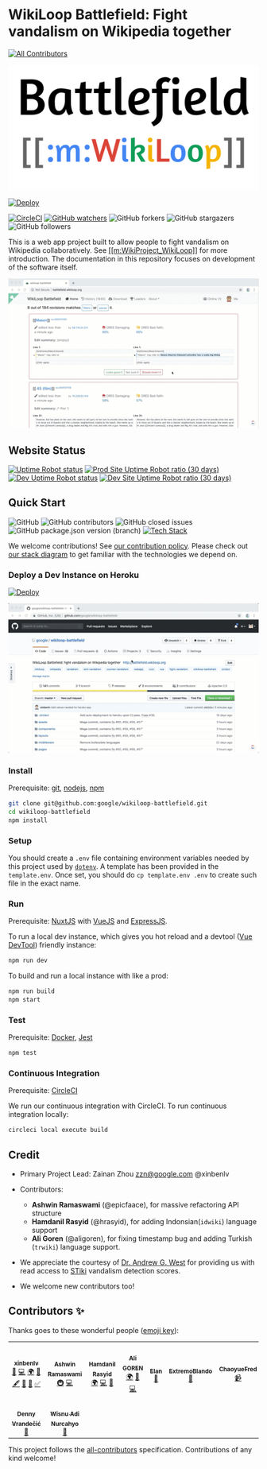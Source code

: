 # WikiLoop Battlefield: Fight vandalism on Wikipedia together
<!-- ALL-CONTRIBUTORS-BADGE:START - Do not remove or modify this section -->
[![All Contributors](https://img.shields.io/badge/all_contributors-9-orange.svg?style=flat-square)](#contributors-)
<!-- ALL-CONTRIBUTORS-BADGE:END -->

[![WikiLoop Logo](static/wikiloop-battlefield-logo.svg)](https://meta.wikimedia.org/wiki/WikiProject_WikiLoop)

[![Deploy](https://www.herokucdn.com/deploy/button.svg)](https://heroku.com/deploy)

[![CircleCI](https://circleci.com/gh/google/wikiloop-battlefield/tree/master.svg?style=svg)](https://circleci.com/gh/google/wikiloop-battlefield/tree/master) 
[![GitHub watchers](https://img.shields.io/github/watchers/google/wikiloop-battlefield.svg?label=Watch&style=social)](https://img.shields.io/github/watchers/google/wikiloop-battlefield.svg?label=Watch&style=social)
![GitHub forkers](https://img.shields.io/github/forks/google/wikiloop-battlefield.svg?label=Fork&style=social)
![GitHub stargazers](https://img.shields.io/github/stars/google/wikiloop-battlefield.svg?label=Star&style=social)
![GitHub followers](https://img.shields.io/github/followers/xinbenlv.svg?label=Follow&style=social)

This is a web app project built to allow people to fight vandalism on Wikipedia collaboratively. See [[[m:WikiProject_WikiLoop]]](https://meta.wikimedia.org/wiki/WikiProject_WikiLoop) for more introduction. The documentation in this repository focuses on development of the software itself.

[![Vandalism Example](./assets/demo-1.2.0-beta.gif)](http://battlefield.wikiloop.org/?utm_source=github&utm_medium=markdown&utm_campaign=repo_readme_img)

## Website Status

[![Uptime Robot status](https://img.shields.io/uptimerobot/status/m783127048-3a1e3c13cdc8e36abba87357.svg?label=prod)](http://battlefield.wikiloop.org/?utm_source=github&utm_medium=markdown&utm_campaign=repo_readme_up_badge)
[![Prod Site Uptime Robot ratio (30 days)](https://img.shields.io/uptimerobot/ratio/m783127048-3a1e3c13cdc8e36abba87357.svg?label=prod%20uptime)](http://battlefield.wikiloop.org/?utm_source=github&utm_medium=markdown&utm_campaign=repo_readme_up_ratio_badge)
[![Dev Uptime Robot status](https://img.shields.io/uptimerobot/status/m783127051-01afa8e12cb12e059a95f54c.svg?label=dev)](http://dev.battlefield.wikiloop.org/?utm_source=github&utm_medium=markdown&utm_campaign=repo_readme_up_badge)
[![Dev Site Uptime Robot ratio (30 days)](https://img.shields.io/uptimerobot/ratio/m783127051-01afa8e12cb12e059a95f54c.svg?label=dev%20uptime)](http://dev.battlefield.wikiloop.org/?utm_source=github&utm_medium=markdown&utm_campaign=repo_readme_up_ratio_badge)

## Quick Start
![GitHub](https://img.shields.io/github/license/google/wikiloop-battlefield.svg)
![GitHub contributors](https://img.shields.io/github/contributors/google/wikiloop-battlefield.svg)
![GitHub closed issues](https://img.shields.io/github/issues-closed-raw/google/wikiloop-battlefield.svg)
![GitHub package.json version (branch)](https://img.shields.io/github/package-json/v/google/wikiloop-battlefield/master.svg) 
[![Tech Stack](https://img.shields.io/badge/tech-stack-blue.svg)](https://stackshare.io/project-wikiloop/battlefield)

We welcome contributions! See [our contribution policy](CONTRIBUTING.md). Please check out [our stack diagram](https://stackshare.io/project-wikiloop/battlefield) to get familiar with the technologies we depend on.
### Deploy a Dev Instance on Heroku

[![Deploy](https://www.herokucdn.com/deploy/button.svg)](https://heroku.com/deploy)

![Demo: Deploy to Heroku](./assets/demo-deploy-to-heroku-btn.gif)
 
### Install

Prerequisite: [git](https://git-scm.com), [nodejs](https://nodejs.org), [npm](https://npmjs.com)  

```bash
git clone git@github.com:google/wikiloop-battlefield.git
cd wikiloop-battlefield
npm install 
```

### Setup

You should create a `.env` file containing environment variables needed by this project used by [`dotenv`](https://www.npmjs.com/package/dotenv). A template has been provided in the `template.env`. Once set, you should do `cp template.env .env` to create such file in the exact name. 

### Run

Prerequisite: [NuxtJS](https://nuxtjs.org) with [VueJS](https://vuejs.org) and [ExpressJS](https://expressjs.com).

To run a local dev instance, which gives you hot reload and a devtool ([Vue DevTool](https://github.com/vuejs/vue-devtools)) friendly instance:

```bash
npm run dev
``` 

To build and run a local instance with like a prod:

```bash
npm run build
npm start
```

### Test

Prerequisite: [Docker](https://www.docker.com/), [Jest](http://jestjs.io)

```bash
npm test
```

### Continuous Integration

Prerequisite: [CircleCI](https://circleci.com)

We run our continuous integration with CircleCI. To run continuous integration locally:

```bash
circleci local execute build
```

## Credit
- Primary Project Lead: Zainan Zhou <zzn@google.com> @xinbenlv
- Contributors:
  - **Ashwin Ramaswami** (@epicfaace), for massive refactoring API structure
  - **Hamdanil Rasyid** (@hrasyid), for adding Indonsian(`idwiki`) language support
  - **Ali Goren** (@aligoren), for fixing timestamp bug and adding Turkish (`trwiki`) language support.

- We appreciate the courtesy of [Dr. Andrew G. West](http://www.andrew-g-west.com/) for providing us with read access to [STiki](https://en.wikipedia.org/wiki/Wikipedia:STiki) vandalism detection scores.

- We welcome new contributors too!

## Contributors ✨

Thanks goes to these wonderful people ([emoji key](https://allcontributors.org/docs/en/emoji-key)):

<!-- ALL-CONTRIBUTORS-LIST:START - Do not remove or modify this section -->
<!-- prettier-ignore-start -->
<!-- markdownlint-disable -->
<table>
  <tr>
    <td align="center"><a href="http://keybase.io/xinbenlv"><img src="https://avatars2.githubusercontent.com/u/640325?v=4" width="100px;" alt=""/><br /><sub><b>xinbenlv</b></sub></a><br /><a href="https://github.com/google/wikiloop-battlefield/commits?author=xinbenlv" title="Documentation">📖</a> <a href="https://github.com/google/wikiloop-battlefield/commits?author=xinbenlv" title="Code">💻</a> <a href="#translation-xinbenlv" title="Translation">🌍</a> <a href="https://github.com/google/wikiloop-battlefield/issues?q=author%3Axinbenlv" title="Bug reports">🐛</a> <a href="#content-xinbenlv" title="Content">🖋</a> <a href="#ideas-xinbenlv" title="Ideas, Planning, & Feedback">🤔</a> <a href="#projectManagement-xinbenlv" title="Project Management">📆</a> <a href="#tutorial-xinbenlv" title="Tutorials">✅</a></td>
    <td align="center"><a href="https://epicfaace.github.io/"><img src="https://avatars2.githubusercontent.com/u/1689183?v=4" width="100px;" alt=""/><br /><sub><b>Ashwin Ramaswami</b></sub></a><br /><a href="#infra-epicfaace" title="Infrastructure (Hosting, Build-Tools, etc)">🚇</a> <a href="https://github.com/google/wikiloop-battlefield/commits?author=epicfaace" title="Code">💻</a></td>
    <td align="center"><a href="https://www.facebook.com/hamdanil"><img src="https://avatars0.githubusercontent.com/u/4159519?v=4" width="100px;" alt=""/><br /><sub><b>Hamdanil Rasyid</b></sub></a><br /><a href="#translation-hrasyid" title="Translation">🌍</a> <a href="https://github.com/google/wikiloop-battlefield/commits?author=hrasyid" title="Code">💻</a> <a href="https://github.com/google/wikiloop-battlefield/issues?q=author%3Ahrasyid" title="Bug reports">🐛</a></td>
    <td align="center"><a href="https://aligoren.com"><img src="https://avatars0.githubusercontent.com/u/4205423?v=4" width="100px;" alt=""/><br /><sub><b>Ali GOREN</b></sub></a><br /><a href="#translation-aligoren" title="Translation">🌍</a> <a href="https://github.com/google/wikiloop-battlefield/issues?q=author%3Aaligoren" title="Bug reports">🐛</a> <a href="https://github.com/google/wikiloop-battlefield/commits?author=aligoren" title="Code">💻</a></td>
    <td align="center"><a href="https://github.com/ElanHR"><img src="https://avatars3.githubusercontent.com/u/573697?v=4" width="100px;" alt=""/><br /><sub><b>Elan</b></sub></a><br /><a href="https://github.com/google/wikiloop-battlefield/issues?q=author%3AElanHR" title="Bug reports">🐛</a></td>
    <td align="center"><a href="https://github.com/ExtremoBlando"><img src="https://avatars3.githubusercontent.com/u/18313773?v=4" width="100px;" alt=""/><br /><sub><b>ExtremoBlando</b></sub></a><br /><a href="https://github.com/google/wikiloop-battlefield/issues?q=author%3AExtremoBlando" title="Bug reports">🐛</a></td>
    <td align="center"><a href="https://github.com/ChaoyueFred"><img src="https://avatars1.githubusercontent.com/u/14314482?v=4" width="100px;" alt=""/><br /><sub><b>ChaoyueFred</b></sub></a><br /><a href="#video-ChaoyueFred" title="Videos">📹</a></td>
  </tr>
  <tr>
    <td align="center"><a href="http://simia.net"><img src="https://avatars0.githubusercontent.com/u/663648?v=4" width="100px;" alt=""/><br /><sub><b>Denny Vrandečić</b></sub></a><br /><a href="https://github.com/google/wikiloop-battlefield/issues?q=author%3Avrandezo" title="Bug reports">🐛</a></td>
    <td align="center"><a href="https://wisn.github.io/"><img src="https://avatars1.githubusercontent.com/u/8147926?v=4" width="100px;" alt=""/><br /><sub><b>Wisnu Adi Nurcahyo</b></sub></a><br /><a href="https://github.com/google/wikiloop-battlefield/issues?q=author%3Awisn" title="Bug reports">🐛</a></td>
  </tr>
</table>

<!-- markdownlint-enable -->
<!-- prettier-ignore-end -->
<!-- ALL-CONTRIBUTORS-LIST:END -->

This project follows the [all-contributors](https://github.com/all-contributors/all-contributors) specification. Contributions of any kind welcome!